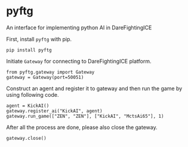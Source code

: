 # pyftg

An interface for implementing python AI in DareFightingICE

First, install `pyftg` with pip.
```
pip install pyftg
```

Initiate `Gateway` for connecting to DareFightingICE platform.
```
from pyftg.gateway import Gateway
gateway = Gateway(port=50051)
```

Construct an agent and register it to gateway and then run the game by using following code.
```
agent = KickAI()
gateway.register_ai("KickAI", agent)
gateway.run_game(["ZEN", "ZEN"], ["KickAI", "MctsAi65"], 1)
```

After all the process are done, please also close the gateway.
```
gateway.close()
```
